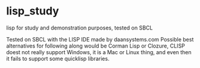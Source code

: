 # lisp_study

lisp for study and demonstration purposes, tested on SBCL

Tested on SBCL with the LISP IDE made by daansystems.com
Possible best alternatives for following along would be
Corman Lisp or Clozure, CLISP doest not really support
Windows, it is a Mac or Linux thing, and even then
it fails to support some quicklisp libraries.

